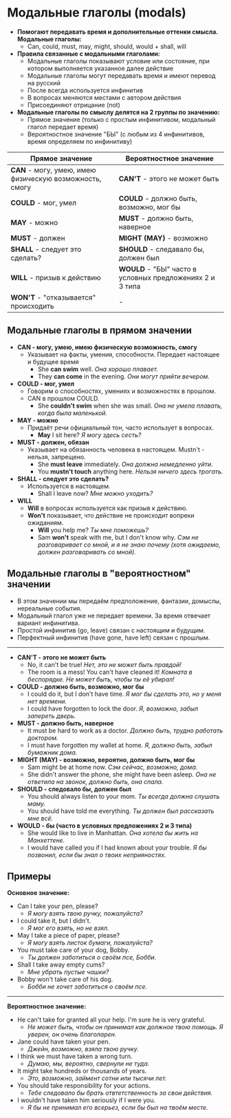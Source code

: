 # Модальные глаголы (modals)
- __Помогают передавать время и дополнительные оттенки смысла. Модальные глаголы:__
    - Can, could, must, may, might, should, would + shall, will
- __Правила связанные с модальными глаголами:__
    - Модальные глаголы показывают условие или состояние, при котором выполняется указанное далее действие
    - Модальные глаголы могут передавать время и имеют перевод на русский
    - После всегда используется инфинитив
    - В вопросах меняются местами с автором действия
    - Присоединяют отрицание (not)
- __Модальные глаголы по смыслу делятся на 2 группы по значению:__
    - Прямое значение (только с простым инфинитивом, модальный глагол передает время)
    - Вероятностное значение "БЫ" (с любым из 4 инфинитивов, время определяем по инфинитиву)

Прямое значение | Вероятностное значение
---|---
__CAN__ - могу, умею, имею физическую возможность, смогу | __CAN'T__ - этого не может быть
__COULD__ - мог, умел | __COULD__ - должно быть, возможно, мог бы
__MAY__ - можно | __MUST__ - должно быть, наверное
__MUST__ - должен | __MIGHT (MAY)__ - возможно
__SHALL__ - следует это сделать? | __SHOULD__ - следавало бы, должен был
__WILL__ - призыв к действию | __WOULD__ - "БЫ" часто в условных предложениях 2 и 3 типа
__WON'T__ - "отказывается" происходить | -



## Модальные глаголы в прямом значении
- __CAN - могу, умею, имею физическую возможность, смогу__
    - Указывает на факты, умения, способности. Передает настоящее и будущее время
        - She __can swim__ well. *Она хорошо плавает.*
        - They __can come__ in the evening. *Они могут прийти вечером.*
- __COULD - мог, умел__
    - Говорим о способностях, умениях и возможностях в прошлом.
    - CAN в прошлом COULD.
        - She __couldn't swim__ when she was small. *Она не умела плавать, когда была маленькой.*
- __MAY - можно__
    - Придаёт речи официальный тон, часто использует в вопросах.
        - __May__ I sit here? *Я могу здесь сесть?*
- __MUST - должен, обязан__
    - Указывает на обязанность человека в настоящем. Mustn't - нельзя, запрещено.
        - She __must leave__ immediately. *Она должна немедленно уйти.*
        - You __mustn't touch__ anything here. *Нельзя ничего здесь трогать.*
- __SHALL - следует это сделать?__
    - Используется в настоящем.
        - Shall I leave now? *Мне можно уходить?*
- __WILL__
    - __Will__ в вопросах используется как призыв к действию.
    - __Won't__ показывает, что действие не происходит вопреки ожиданиям.
        - __Will__ you help me? *Ты мне поможешь?*
        - Sam __won't__ speak with me, but I don't know why. *Сэм не разговаривает со мной, и я не знаю почему (хотя ожидаемо, должен разговаривать со мной).*




## Модальные глаголы в "вероятностном" значении
- В этом значении мы передаём предположение, фантазии, домыслы, нереальные события.
- Модальный глагол уже не передает времени. За время отвечает вариант инфинитива.
- Простой инфинитив (go, leave) связан с настоящим и будущим.
- Перфектный инфинитив (have gone, have left) связан с прошлым.

---
- __CAN'T - этого не может быть__
    - No, it can't be true! *Нет, это не может быть правдой!*
    - The room is a mess! You can't have cleaned it! *Комната в беспорядке. Не может быть, чтобы ты её убирал!*
- __COULD - должно быть, возможно, мог бы__
    - I could do it, but I don't have time. *Я мог бы сделать это, но у меня нет времени.*
    - I could have forgotten to lock the door. *Я, возможно, забыл запереть дверь.*
- __MUST - должно быть, наверное__
    - It must be hard to work as a doctor. *Должно быть, трудно работать доктором.*
    - I must have forgotten my wallet at home. *Я, должно быть, забыл бумажник дома.*
- __MIGHT (MAY) - возможно, вероятно, должно быть, мог бы__
    - Sam might be at home now. *Сэм сейчас, возможно, дома.*
    - She didn't answer the phone, she might have been asleep. *Она не ответила на звонок, должно быть, она спала.*
- __SHOULD - следовало бы, должен был__
    - You should always listen to your mom. *Ты всегда должна слушать маму.*
    - You should have told me everything. *Ты должен был рассказать мне всё.*
- __WOULD - бы (часто в условных предложениях 2 и 3 типа)__
    - She would like to live in Manhattan. *Она хотела бы жить на Манхеттене.*
    - I would have called you if I had known about your trouble. *Я бы позвонил, если бы знал о твоих неприяностях.*

## Примеры
__Основное значение:__
- Can I take your pen, please?
    - *Я могу взять твою ручку, пожалуйста?*
- I could take it, but I didn't.
    - *Я мог его взять, но не взял.*
- May I take a piece of paper, please?
    - *Я могу взять листок бумаги, пожалуйста?*
- You must take care of your dog, Bobby.
    - *Ты должен заботиться о своём псе, Бобби.*
- Shall I take away empty cums?
    - *Мне убрать пустые чашки?*
- Bobby won't take care of his dog.
    - *Бобби не хочет заботиться о своём псе.*

---
__Вероятностное значение:__
- He can't take for granted all your help. I'm sure he is very grateful.
    - *Не может быть, чтобы он принимал как должное твою помощь. Я уверен, он очень благоларен.*
- Jane could have taken your pen.
    - *Джейн, возможно, взяла твою ручку.*
- I think we must have taken a wrong turn.
    - *Думаю, мы, вероятно, свернули не туда.*
- It might take hundreds or thousands of years.
    - *Это, возможно, займент сотни или тысячи лет.*
- You should take responsibility for your actions.
    - *Тебе следовало бы брать отвтетственность за свои действия.*
- I wouldn't have taken him seriously if I were you.
    - *Я бы не принимал его всерьез, если бы был на твоём месте.*


